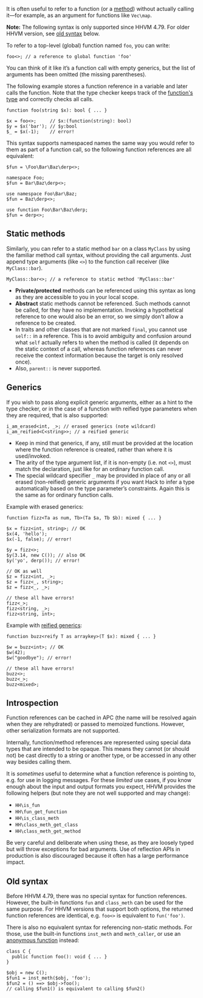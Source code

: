 It is often useful to refer to a function
(or a [method](https://docs.hhvm.com/hack/classes/methods))
without actually calling it&mdash;for example,
as an argument for functions like `Vec\map`.

**Note:** The following syntax is only supported since HHVM 4.79. For older HHVM
version, see [old syntax](#old-syntax) below.

To refer to a top-level (global) function named `foo`, you can write:

```
foo<>; // a reference to global function 'foo'
```

You can think of it like it’s a function call with empty generics, but the list
of arguments has been omitted (the missing parentheses).

The following example stores a function reference in a variable and later calls
the function. Note that the type checker keeps track of the
[function's type](/hack/built-in-types/function)
and correctly checks all calls.

```
function foo(string $x): bool { ... }

$x = foo<>;     // $x:(function(string): bool)
$y = $x('bar'); // $y:bool
$_ = $x(-1);    // error!
```

This syntax supports namespaced names the same way you would refer to them as
part of a function call, so the following function references are all
equivalent:

```
$fun = \Foo\Bar\Baz\derp<>;
```

```
namespace Foo;
$fun = Bar\Baz\derp<>;
```

```
use namespace Foo\Bar\Baz;
$fun = Baz\derp<>;
```

```
use function Foo\Bar\Baz\derp;
$fun = derp<>;
```

## Static methods

Similarly, you can refer to a static method `bar` on a class `MyClass` by using
the familiar method call syntax, without providing the call arguments. Just
append type arguments (like `<>`) to the function call receiver
(like `MyClass::bar`).

```
MyClass::bar<>; // a reference to static method 'MyClass::bar'
```

- **Private/protected** methods can be referenced using this syntax as long as
  they are accessible to you in your local scope.
- **Abstract** static methods cannot be referenced. Such methods cannot be
  called, for they have no implementation. Invoking a hypothetical reference to
  one would also be an error, so we simply don’t allow a reference to be
  created.
- In traits and other classes that are not marked `final`, you cannot use
  `self::` in a reference. This is to avoid ambiguity and confusion around what
  `self` actually refers to when the method is called (it depends on the static
  context of a call, whereas function references can never receive the context
  information because the target is only resolved once).
- Also, `parent::` is never supported.

## Generics

If you wish to pass along explicit generic arguments, either as a hint to the
type checker, or in the case of a function with reified type parameters when
they are required, that is also supported:

```
i_am_erased<int, _>; // erased generics (note wildcard)
i_am_reified<C<string>>; // a reified generic
```

- Keep in mind that generics, if any, still must be provided at the location
  where the function reference is created, rather than where it is used/invoked.
- The arity of the type argument list, if it is non-empty (i.e. not `<>`), must
  match the declaration, just like for an ordinary function call.
- The special wildcard specifier `_` may be provided in place of any or all
  erased (non-reified) generic arguments if you want Hack to infer a type
  automatically based on the type parameter’s constraints. Again this is the
  same as for ordinary function calls.

Example with erased generics:

```
function fizz<Ta as num, Tb>(Ta $a, Tb $b): mixed { ... }

$x = fizz<int, string>; // OK
$x(4, 'hello');
$x(-1, false); // error!

$y = fizz<>;
$y(3.14, new C()); // also OK
$y('yo', derp()); // error!

// OK as well
$z = fizz<int, _>;
$z = fizz<_, string>;
$z = fizz<_, _>;

// these all have errors!
fizz<_>;
fizz<string, _>;
fizz<string, int>;
```

Example with [reified generics](/hack/generics/reified-generics):

```
function buzz<reify T as arraykey>(T $x): mixed { ... }

$w = buzz<int>; // OK
$w(42);
$w("goodbye"); // error!

// these all have errors!
buzz<>;
buzz<_>;
buzz<mixed>;
```

## Introspection

Function references can be cached in APC (the name will be resolved again when
they are rehydrated) or passed to memoized functions. However, other
serialization formats are not supported.

Internally, function/method references are represented using special data types
that are intended to be opaque. This means they cannot (or should not) be cast
directly to a string or another type, or be accessed in any other way besides
calling them.

It is *sometimes* useful to determine what a function reference is pointing to,
e.g. for use in logging messages. For these *limited* use cases, if you know
enough about the input and output formats you expect, HHVM provides the
following helpers (but note they are not well supported and may change):

* `HH\is_fun`
* `HH\fun_get_function`
* `HH\is_class_meth`
* `HH\class_meth_get_class`
* `HH\class_meth_get_method`

Be very careful and deliberate when using these, as they are loosely typed but
will throw exceptions for bad arguments. Use of reflection APIs in production is
also discouraged because it often has a large performance impact.

## Old syntax

Before HHVM 4.79, there was no special syntax for function references. However,
the built-in functions `fun` and `class_meth` can be used for the same purpose.
For HHVM versions that support both options, the returned function references
are identical, e.g. `foo<>` is equivalent to `fun('foo')`.

There is also no equivalent syntax for referencing non-static methods. For
those, use the built-in functions `inst_meth` and `meth_caller`, or use an
[anonymous function](anonymous-functions) instead:

```
class C {
  public function foo(): void { ... }
}

$obj = new C();
$fun1 = inst_meth($obj, 'foo');
$fun2 = () ==> $obj->foo();
// calling $fun1() is equivalent to calling $fun2()
```
